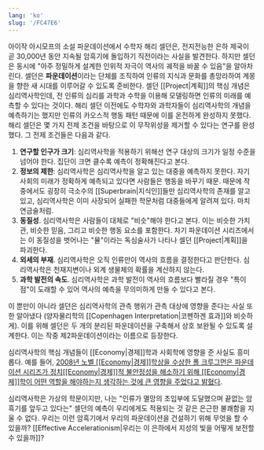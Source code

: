 ```yaml
---
lang: 'ko'
slug: '/FC47E6'
---
```


아이작 아시모프의 소설 파운데이션에서 수학자 해리 셀던은, 전지전능한 은하 제국이 곧 30,000년 동안 지속될 암흑기에 돌입하기 직전이라는 사실을 발견한다. 하지만 셀던은 동시에 "아주 정밀하게 설계한 인위적 자극이 역사의 궤적을 바꿀 수 있음"을 알아차린다. 셀던은 **파운데이션**이라는 단체를 조직하여 인류의 지식과 문화를 총망라하여 계몽을 향한 새 시대를 이루어갈 수 있도록 준비한다. 셀던 [[Project|계획]]의 핵심 개념은 심리역사학인데, 전 인류의 심리를 과학과 수학을 이용해 모델링하면 인류의 미래를 예측할 수 있다는 것이다.
해리 셀던 이전에도 수학자와 과학자들이 심리역사학의 개념을 예측하기는 했지만 인류의 카오스적 행동 패턴 때문에 이를 온전하게 완성하지 못했다. 해리 셀던은 몇 가지 전제 조건을 바탕으로 이 무작위성을 제거할 수 있다는 연구를 완성했다. 그 전제 조건들은 다음과 같다.

1. **연구할 인구가 크기**: 심리역사학을 적용하기 위해선 연구 대상의 크기가 일정 수준을 넘어야 한다. 집단이 크면 클수록 예측이 정확해진다고 본다.
2. **정보의 제한**: 심리역사학은 심리역사학을 알고 있는 대중을 예측하지 못한다. 자기 사회의 미래가 정확하게 예측되고 있다면 사람들은 행동을 바꾸기 때문. 때문에 작중에서도 굉장히 극소수의 [[Superbrain|지식인]]들만 심리역사학의 존재를 알고 있고, 심리역사학은 이미 사장되어 실패한 학문처럼 대중들에게 알려져 있다. 마치 연금술처럼.
3. **동질성**. 심리역사학은 사람들이 대체로 "비슷"해야 한다고 본다. 이는 비슷한 가치관, 비슷한 믿음, 그리고 비슷한 행동 요소를 포함한다. 차기 파운데이션 시리즈에서는 이 동질성을 벗어나는 "뮬"이라는 독심술사가 나타나 셀던 [[Project|계획]]을 파괴한다.
4. **외세의 부재**. 심리역사학은 오직 인류만이 역사의 흐름을 결정한다고 판단한다. 심리역사학은 천재지변이나 외계 생물체의 확률을 계산하지 않는다.
5. **과학 발전의 속도**. 심리역사학은 과학 발전이 역사의 흐름보다 빨라질 경우 "특이점"이 도래할 수 있어 역사의 예측을 무의미하게 만들 수 있다고 본다.

이 뿐만이 아니라 셀던은 심리역사학의 관측 행위가 관측 대상에 영향을 준다는 사실 또한 알아냈다 (양자물리학의 [[Copenhagen Interpretation|코펜하겐 효과]]와 비슷하게). 이를 위해 셀던은 두 개의 분리된 파운데이션을 구축해서 상호 보완될 수 있도록 설계한다. 이는 작중 제2파운데이션이라는 이름으로 등장한다.

심리역사학의 핵심 개념들이 [[Economy|경제]]학과 사회학에 영향을 준 사실도 흥미롭다. 예를 들어, [2008년 노벨 [[Economy|경제]]학상을 수상한 폴 크루그먼은 파운데이션 시리즈가 정치[[Economy|경제]]적 불안정성을 해소하기 위해 [[Economy|경제]]학이 어떤 역할을 해야하는지 생각하는 것에 큰 영향을 주었다고 밝혔다](https://www.theguardian.com/books/2012/dec/04/paul-krugman-asimov-economics).

심리역사학은 가상의 학문이지만, 나는 "인류가 멸망의 초입부에 도달했으며 끝없는 암흑기를 앞두고 있다는" 셀던의 예측이 우리에게도 적용되는 것 같은 은근한 불쾌함을 지울 수 없다. 우리는 이런 암흑기에서 우리의 파운데이션을 건설하기 위해 무엇을 할 수 있을까? [[Effective Accelerationism|우리는 이 은하에서 지성의 빛을 어떻게 보전할 수 있을까]]?
